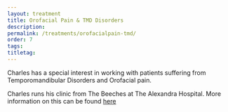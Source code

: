 ```yaml
---
layout: treatment
title: Orofacial Pain & TMD Disorders
description:
permalink: /treatments/orofacialpain-tmd/
order: 7
tags:
titletag:
---
```


Charles has a special interest in working with patients suffering from Temporomandibular Disorders and Orofacial pain.

Charles runs his clinic from The Beeches at The Alexandra Hospital.  More information on this can be found <a href="https://www.charlescrawford.info" target="blank">here</a>

